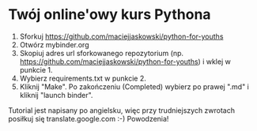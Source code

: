  # Twój online'owy kurs Pythona 
 
 1. Sforkuj https://github.com/maciejjaskowski/python-for-youths
 1. Otwórz mybinder.org
 1. Skopiuj adres url sforkowanego repozytorium (np. https://github.com/maciejjaskowski/python-for-youths) i wklej w punkcie 1.
 1. Wybierz requirements.txt w punkcie 2.
 1. Kliknij "Make". Po zakończeniu (Completed) wybierz po prawej ".md" i kliknij "launch binder".

 Tutorial jest napisany po angielsku, więc przy trudniejszych zwrotach posiłkuj się translate.google.com :-) Powodzenia!

